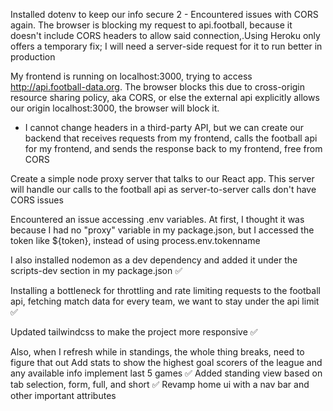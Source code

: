 Installed dotenv to keep our info secure
2 - Encountered issues with CORS again. The browser is blocking my request to api.football, because it doesn't include CORS headers to allow said connection,.Using Heroku only offers a temporary fix; I will need a server-side request for it to run better in production

<!-- FIXME  -->
My frontend is running on localhost:3000, trying to access http://api.football-data.org. The browser blocks this due to cross-origin resource sharing policy, aka CORS,  or else the external api explicitly allows our origin localhost:3000, the browser will block it.
- I cannot change headers in a third-party API, but we can create our backend that receives requests from my frontend, calls the football api for my frontend, and sends the response back to my frontend, free from CORS

<!-- TODO - fix -->
Create a simple node proxy server that talks to our React app. This server will handle our calls to the football api as server-to-server calls don't have CORS issues

Encountered an issue accessing .env variables. At first, I thought it was because I had no "proxy" variable in my package.json, but I accessed the token like ${token}, instead of using process.env.tokenname

I also installed nodemon as a dev dependency and added it under the scripts-dev section in my package.json ✅

Installing a bottleneck for throttling and rate limiting requests to the football api, fetching match data for every team, we want to stay under the api limit ✅

Updated tailwindcss to make the project more responsive ✅

Also, when I refresh while in standings, the whole thing breaks, need to figure that out
Add stats to show the highest goal scorers of the league and any available info 
implement last 5 games ✅
Added standing view based on tab selection, form, full, and short ✅
Revamp home ui with a nav bar and other important attributes
